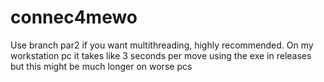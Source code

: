 # connec4mewo
Use branch par2 if you want multithreading, highly recommended. On my workstation pc it takes like 3 seconds per move using the exe in releases but this might be much longer on worse pcs
